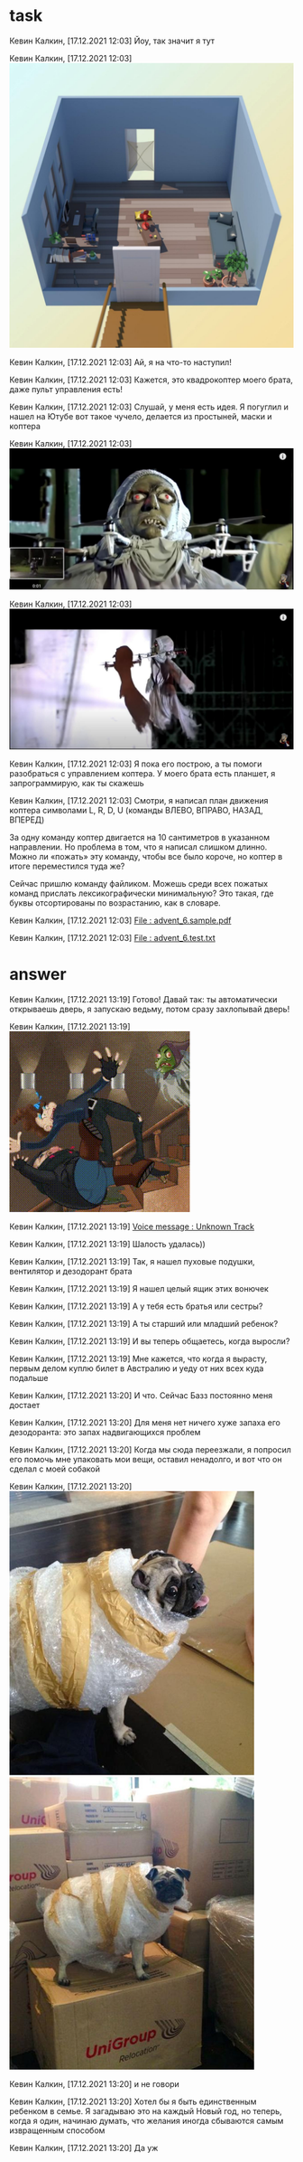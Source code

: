 # task
Кевин Калкин, [17.12.2021 12:03]
Йоу, так значит я тут

Кевин Калкин, [17.12.2021 12:03]
![ Photo ](doc/photo_2021-12-29_13-37-12.jpg)

Кевин Калкин, [17.12.2021 12:03]
Ай, я на что-то наступил!

Кевин Калкин, [17.12.2021 12:03]
Кажется, это квадрокоптер моего брата, даже пульт управления есть!

Кевин Калкин, [17.12.2021 12:03]
Слушай, у меня есть идея. Я погуглил и нашел на Ютубе вот такое чучело, делается из простыней, маски и коптера

Кевин Калкин, [17.12.2021 12:03]
![ Photo ](doc/photo_2021-12-29_13-37-24.jpg)

Кевин Калкин, [17.12.2021 12:03]
![ Photo ](doc/photo_2021-12-29_13-37-30.jpg)

Кевин Калкин, [17.12.2021 12:03]
Я пока его построю, а ты помоги разобраться с управлением коптера. У моего брата есть планшет, я запрограммирую, как ты скажешь

Кевин Калкин, [17.12.2021 12:03]
Смотри, я написал план движения коптера символами L, R, D, U (команды ВЛЕВО, ВПРАВО, НАЗАД, ВПЕРЕД)

За одну команду коптер двигается на 10 сантиметров в указанном направлении. Но проблема в том, что я написал слишком длинно. Можно ли «пожать» эту команду, чтобы все было короче, но коптер в итоге переместился туда же?

Сейчас пришлю команду файликом. Можешь среди всех пожатых команд прислать лексикографически минимальную? Это такая, где буквы отсортированы по возрастанию, как в словаре.

Кевин Калкин, [17.12.2021 12:03]
[ File : advent_6.sample.pdf ](doc/advent_6.sample.pdf)

Кевин Калкин, [17.12.2021 12:03]
[ File : advent_6.test.txt ](advent_6.test.txt)


# answer
Кевин Калкин, [17.12.2021 13:19]
Готово! Давай так: ты автоматически открываешь дверь, я запускаю ведьму, потом сразу захлопывай дверь!

Кевин Калкин, [17.12.2021 13:19]
![ GIF ](doc/06bandits-witch.gif)

Кевин Калкин, [17.12.2021 13:19]
[ Voice message : Unknown Track ](doc/audio_2021-12-29_13-38-57.ogg)

Кевин Калкин, [17.12.2021 13:19]
Шалость удалась))

Кевин Калкин, [17.12.2021 13:19]
Так, я нашел пуховые подушки, вентилятор и дезодорант брата

Кевин Калкин, [17.12.2021 13:19]
Я нашел целый ящик этих вонючек

Кевин Калкин, [17.12.2021 13:19]
А у тебя есть братья или сестры?

Кевин Калкин, [17.12.2021 13:19]
А ты старший или младший ребенок?

Кевин Калкин, [17.12.2021 13:19]
И вы теперь общаетесь, когда выросли?

Кевин Калкин, [17.12.2021 13:19]
Мне кажется, что когда я вырасту, первым делом куплю билет в Австралию и уеду от них всех куда подальше

Кевин Калкин, [17.12.2021 13:20]
И что. Сейчас Базз постоянно меня достает

Кевин Калкин, [17.12.2021 13:20]
Для меня нет ничего хуже запаха его дезодоранта: это запах надвигающихся проблем

Кевин Калкин, [17.12.2021 13:20]
Когда мы сюда переезжали, я попросил его помочь мне упаковать мои вещи, оставил ненадолго, и вот что он сделал с моей собакой

Кевин Калкин, [17.12.2021 13:20]
![ Photo ](doc/photo_2021-12-29_13-39-02.jpg)

Кевин Калкин, [17.12.2021 13:20]
и не говори

Кевин Калкин, [17.12.2021 13:20]
Хотел бы я быть единственным ребенком в семье. Я загадываю это на каждый Новый год, но теперь, когда я один, начинаю думать, что желания иногда сбываются самым извращенным способом

Кевин Калкин, [17.12.2021 13:20]
Да уж